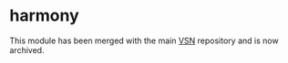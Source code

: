 # harmony
This module has been merged with the main [VSN](https://github.com/vib-singlecell-nf/vsn-pipeline) repository and is now archived.
